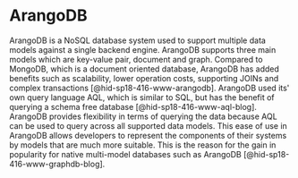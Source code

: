 ArangoDB
========

ArangoDB is a NoSQL database system used to support multiple data models
against a single backend engine. ArangoDB supports three main models
which are key-value pair, document and graph. Compared to MongoDB, which
is a document oriented database, ArangoDB has added benefits such as
scalability, lower operation costs, supporting JOINs and complex
transactions [@hid-sp18-416-www-arangodb]. ArangoDB used its' own query
language AQL, which is similar to SQL, but has the benefit of querying a
schema free database [@hid-sp18-416-www-aql-blog]. ArangoDB provides
flexibility in terms of querying the data because AQL can be used to
query across all supported data models. This ease of use in ArangoDB
allows developers to represent the components of their systems by models
that are much more suitable. This is the reason for the gain in
popularity for native multi-model databases such as ArangoDB
[@hid-sp18-416-www-graphdb-blog].
